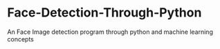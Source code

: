 # Face-Detection-Through-Python
An Face Image detection program through python and machine learning concepts
